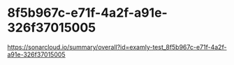 # 8f5b967c-e71f-4a2f-a91e-326f37015005
https://sonarcloud.io/summary/overall?id=examly-test_8f5b967c-e71f-4a2f-a91e-326f37015005
